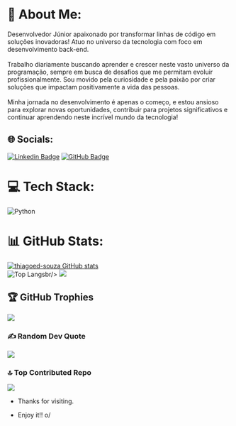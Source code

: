 # 💫 About Me:
Desenvolvedor Júnior apaixonado por transformar linhas de código em soluções inovadoras! Atuo no universo da tecnologia com foco em desenvolvimento back-end.<br><br>Trabalho diariamente buscando aprender e crescer neste vasto universo da programação, sempre em busca de desafios que me permitam evoluir profissionalmente. Sou movido pela curiosidade e pela paixão por criar soluções que impactam positivamente a vida das pessoas.<br><br>Minha jornada no desenvolvimento é apenas o começo, e estou ansioso para explorar novas oportunidades, contribuir para projetos significativos e continuar aprendendo neste incrível mundo da tecnologia! 

## 🌐 Socials:
[![Linkedin Badge](https://img.shields.io/badge/LinkedIn-0077B5?style=for-the-badge&logo=linkedin&logoColor=white)](https://www.linkedin.com/in/thiago-gabriel-%F0%9F%8F%B3%EF%B8%8F%E2%80%8D%E2%9A%A7%EF%B8%8F-46443b29a/) [![GitHub Badge](https://img.shields.io/badge/GitHub-100000?style=for-the-badge&logo=github&logoColor=white)](https://github.com/thiagoed-souza)

# 💻 Tech Stack:
![Python](https://img.shields.io/badge/python-3670A0?style=for-the-badge&logo=python&logoColor=ffdd54)

# 📊 GitHub Stats:
[![thiagoed-souza GitHub stats](https://github-readme-stats.vercel.app/api?username=thiagoed-souza)](https://github.com/thiagoed-souza/github-readme-stats)<br/>
![Top Langs](https://github-readme-stats.vercel.app/api/top-langs/?username=anuraghazra&langs_count=8)br/>
![](https://github-readme-stats.vercel.app/api/top-langs/?username=thiagoed-souza&theme=dark&hide_border=false&include_all_commits=true&count_private=true&layout=compact)

## 🏆 GitHub Trophies
![](https://github-profile-trophy.vercel.app/?username=thiagoed-souza&theme=radical&no-frame=false&no-bg=true&margin-w=4)

### ✍️ Random Dev Quote
![](https://quotes-github-readme.vercel.app/api?type=horizontal&theme=radical)

### 🔝 Top Contributed Repo
![](https://github-contributor-stats.vercel.app/api?username=thiagoed-souza&limit=5&theme=dark&combine_all_yearly_contributions=true)

- Thanks for visiting.

- Enjoy it!! o/


